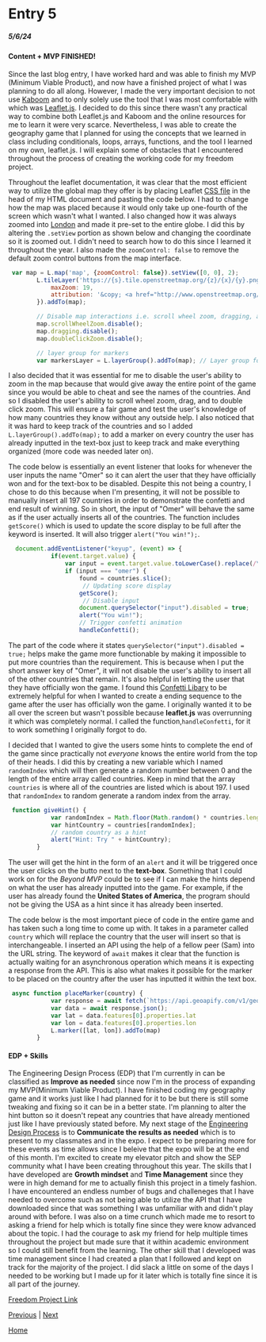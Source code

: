 # Entry 5
##### 5/6/24

#### Content + MVP FINISHED!

Since the last blog entry, I have worked hard and was able to finish my MVP (Minimum Viable Product), and now have a finished project of what I was planning to do all along. However, I made the very important decision to not use [Kaboom](https://kaboomjs.com/) and to only solely use the tool that I was most comfortable with which was [Leaflet.js](https://leafletjs.com/). I decided to do this since there wasn't any practical way to combine both Leaflet.js and Kaboom and the online resources for me to learn it were very scarce. Nevertheless, I was able to create the geography game that I planned for using the concepts that we learned in class including conditionals, loops, arrays, functions, and the tool I learned on my own, leaflet.js. I will explain some of obstacles that I encountered throughout the process of creating the working code for my freedom project.

Throughout the leaflet documentation, it was clear that the most efficient way to utilize the global map they offer is by placing Leaflet [CSS file](https://leafletjs.com/examples/quick-start/) in the head of my HTML document and pasting the code below. I had to change how the map was placed because it would only take up one-fourth of the screen which wasn't what I wanted. I also changed how it was always zoomed into [London](https://en.wikipedia.org/wiki/London) and made it pre-set to the entire globe. I did this by altering the `.setView` portion as shown below and changing the coordinate so it is zoomed out. I didn't need to search how to do this since I learned it throughout the year. I also made the `zoomControl: false` to remove the default zoom control buttons from the map interface.

```js
 var map = L.map('map', {zoomControl: false}).setView([0, 0], 2);
        L.tileLayer('https://{s}.tile.openstreetmap.org/{z}/{x}/{y}.png', {
            maxZoom: 19,
            attribution: '&copy; <a href="http://www.openstreetmap.org/copyright">OpenStreetMap</a>'
        }).addTo(map);

        // Disable map interactions i.e. scroll wheel zoom, dragging, and double-click zoom
        map.scrollWheelZoom.disable();
        map.dragging.disable();
        map.doubleClickZoom.disable();

        // layer group for markers
        var markersLayer = L.layerGroup().addTo(map); // Layer group for markers
```

I also decided that it was essential for me to disable the user's ability to zoom in the map because that would give away the entire point of the game since you would be able to cheat and see the names of the countries. And so I disabled the user's ability to scroll wheel zoom, drag, and to double click zoom. This will ensure a fair game and test the user's knowledge of how many countries they know without any outside help. I also noticed that it was hard to keep track of the countries and so I added `L.layerGroup().addTo(map);` to add a marker on every country the user has already inputted in the text-box just to keep track and make everything organized (more code was needed later on).

The code below is essentially an event listener that looks for whenever the user inputs the name "Omer" so it can alert the user that they have officially won and for the text-box to be disabled. Despite this not being a country, I chose to do this because when I'm presenting, it will not be possible to manually insert all 197 countries in order to demonstrate the confetti and end result of winning. So in short, the input of "Omer" will behave the same as if the user actually inserts all of the countries. The function includes `getScore()` which is used to update the score display to be full after the keyword is inserted. It will also trigger `alert("You win!");`.

```js
  document.addEventListener("keyup", (event) => {
            if(event.target.value) {
                var input = event.target.value.toLowerCase().replace(/\s/g, '');
                if (input === "omer") {
                    found = countries.slice();
                     // Updating score display
                    getScore();
                     // Disable input
                    document.querySelector("input").disabled = true;
                    alert("You win!");
                    // Trigger confetti animation
                    handleConfetti();
```
The part of the code where it states `querySelector("input").disabled = true;` helps make the game more functionable by making it impossible to put more countries than the requirement. This is because when I put the short answer key of "Omer", it will not disable the user's ability to insert all of the other countries that remain. It's also helpful in letting the user that they have officially won the game. I found this [Confetti Libary](https://github.com/loonywizard/js-confetti) to be extremely helpful for when I wanted to create a ending sequence to the game after the user has officially won the game. I originally wanted it to be all over the screen but wasn't possible because **leaflet.js** was overrunning it which was completely normal. I called the function,`handleConfetti`, for it to work something I originally forgot to do.

I decided that I wanted to give the users some hints to complete the end of the game since practically not *everyone* knows the entire world from the top of their heads. I did this by creating a new variable which I named `randomIndex` which will then generate a random number between 0 and the length of the entire array called countries. Keep in mind that the array `countries` is where all of the countries are listed which is about 197. I used that `randomIndex` to random generate a random index from the array.

```js
 function giveHint() {
            var randomIndex = Math.floor(Math.random() * countries.length);
            var hintCountry = countries[randomIndex];
            // random country as a hint
            alert("Hint: Try " + hintCountry);
        }
```
The user will get the hint in the form of an `alert` and it will be triggered once the user clicks on the butto next to the **text-box**. Something that I could work on for the *Beyond MVP* could be to see if I can make the hints depend on what the user has already inputted into the game. For example, if the user has already found the **United States of America**, the program should not be giving the USA as a hint since it has already been inserted.

The code below is the most important piece of code in the entire game and has taken such a long time to come up with. It takes in a parameter called `country` which will replace the country that the user will insert so that is interchangeable. I inserted an API using the help of a fellow peer (Sam) into the URL string. The keyword of `await` makes it clear that the function is actually waiting for an asynchronous operation which means it is expecting a response from the API. This is also what makes it possible for the marker to be placed on the country after the user has inputted it within the text box.

```js
 async function placeMarker(country) {
            var response = await fetch(`https://api.geoapify.com/v1/geocode/search?text=${country}&apiKey=24ad17ae16e9447f95b0165eb327a2a1`);
            var data = await response.json();
            var lat = data.features[0].properties.lat
            var lon = data.features[0].properties.lon
            L.marker([lat, lon]).addTo(map)
        }
```
#### EDP + Skills

The Engineering Design Process (EDP) that I'm currently in can be classified as **Improve as needed** since now I'm in the process of expanding my MVP(Minimum Viable Product). I have finished coding my geography game and it works just like I had planned for it to be but there is still some tweaking and fixing so it can be in a better state. I'm planning to alter the hint button so it doesn't repeat any countries that have already mentioned just like I have previously stated before. My next stage of the [Engineering Design Process](https://hstatsep.github.io/students/#edp) is to **Communicate the results as needed** which is to present to my classmates and in the expo. I expect to be preparing more for these events as time allows since I beleive that the expo will be at the end of this month. I'm excited to create my elevator pitch and show the SEP community what I have been creating throughout this year. The skills that I have developed are **Growth mindset** and **Time Management** since they were in high demand for me to actually finish this project in a timely fashion. I have encountered an endless number of bugs and challeneges that I have needed to overcome such as not being able to utilize the API that I have downloaded since that was something I was unfamiliar with and didn't play around with before. I was also on a time crunch which made me to resort to asking a friend for help which is totally fine since they were know advanced about the topic. I had the courage to ask my friend for help multiple times throughout the project but made sure that it within academic environment so I could still benefit from the learning. The other skill that I developed was time management since I had created a plan that I followed and kept on track for the majority of the project. I did slack a little on some of the days I needed to be working but I made up for it later which is totally fine since it is all part of the journey.

[Freedom Project Link](https://omers9293.github.io/sep11-freedom-project/)

[Previous](entry04.md) | [Next](entry06.md)

[Home](../README.md)
